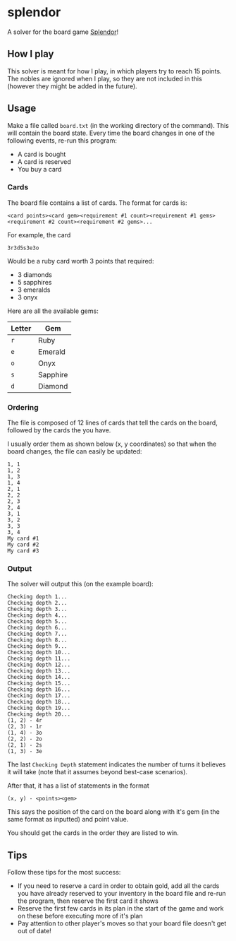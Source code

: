 # splendor
A solver for the board game [Splendor](https://www.spacecowboys.fr/splendor)!

## How I play
This solver is meant for how I play, in which players try to reach 15 points. The nobles are ignored when I play, so they are not included in this (however they might be added in the future).

## Usage
Make a file called `board.txt` (in the working directory of the command). This will contain the board state. Every time the board changes in one of the following events, re-run this program:
- A card is bought
- A card is reserved
- You buy a card


### Cards
The board file contains a list of cards. The format for cards is:
```
<card points><card gem><requirement #1 count><requirement #1 gems><requirement #2 count><requirement #2 gems>...
```
For example, the card
```
3r3d5s3e3o
```
Would be a ruby card worth 3 points that required:
- 3 diamonds
- 5 sapphires
- 3 emeralds
- 3 onyx

Here are all the available gems:

| Letter | Gem |
| ------ | --- |
| `r` | Ruby |
| `e` | Emerald |
| `o` | Onyx |
| `s` | Sapphire |
| `d` | Diamond |

### Ordering
The file is composed of 12 lines of cards that tell the cards on the board, followed by the cards the you have. 

I usually order them as shown below (x, y coordinates) so that when the board changes, the file can easily be updated:
```
1, 1
1, 2
1, 3
1, 4
2, 1
2, 2
2, 3
2, 4
3, 1
3, 2
3, 3
3, 4
My card #1
My card #2
My card #3
```

### Output
The solver will output this (on the example board):
```
Checking depth 1...
Checking depth 2...
Checking depth 3...
Checking depth 4...
Checking depth 5...
Checking depth 6...
Checking depth 7...
Checking depth 8...
Checking depth 9...
Checking depth 10...
Checking depth 11...
Checking depth 12...
Checking depth 13...
Checking depth 14...
Checking depth 15...
Checking depth 16...
Checking depth 17...
Checking depth 18...
Checking depth 19...
Checking depth 20...
(1, 2) - 4r
(2, 3) - 1r
(1, 4) - 3o
(2, 2) - 2o
(2, 1) - 2s
(1, 3) - 3e
```
The last `Checking Depth` statement indicates the number of turns it believes it will take (note that it assumes beyond best-case scenarios).

After that, it has a list of statements in the format
```
(x, y) - <points><gem>
```
This says the position of the card on the board along with it's gem (in the same format as inputted) and point value. 

You should get the cards in the order they are listed to win.

## Tips
Follow these tips for the most success:
- If you need to reserve a card in order to obtain gold, add all the cards you have already reserved to your inventory in the board file and re-run the program, then reserve the first card it shows
- Reserve the first few cards in its plan in the start of the game and work on these before executing more of it's plan
- Pay attention to other player's moves so that your board file doesn't get out of date!
